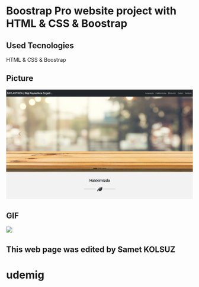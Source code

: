 # Boostrap Pro website project with HTML & CSS & Boostrap #

## Used Tecnologies ##

HTML & CSS & Boostrap

##  Picture  ##


![](img/A1.png)


##  GIF  ##


![](img/A2.gif)


## This web page was edited by Samet KOLSUZ ##
# udemig